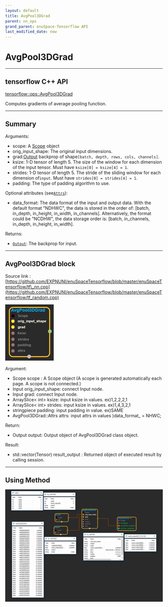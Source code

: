 ```yaml
--- 
layout: default 
title: AvgPool3DGrad 
parent: nn_ops 
grand_parent: enuSpace-Tensorflow API 
last_modified_date: now 
--- 
```


# AvgPool3DGrad

---

## tensorflow C++ API

[tensorflow::ops::AvgPool3DGrad](https://www.tensorflow.org/api_docs/cc/class/tensorflow/ops/avg-pool3-d-grad)

Computes gradients of average pooling function.

---

## Summary

Arguments:

* scope: A [Scope](https://www.tensorflow.org/api_docs/cc/class/tensorflow/scope.html#classtensorflow_1_1_scope) object
* orig\_input\_shape: The original input dimensions.
* grad:[Output](https://www.tensorflow.org/api_docs/cc/class/tensorflow/output.html#classtensorflow_1_1_output) backprop of shape`[batch, depth, rows, cols, channels]`.
* ksize: 1-D tensor of length 5. The size of the window for each dimension of the input tensor. Must have
  `ksize[0] = ksize[4] = 1`.
* strides: 1-D tensor of length 5. The stride of the sliding window for each dimension of`input`. Must have
  `strides[0] = strides[4] = 1`.
* padding: The type of padding algorithm to use.

Optional attributes \(see[`Attrs`](https://www.tensorflow.org/api_docs/cc/struct/tensorflow/ops/avg-pool3-d-grad/attrs.html#structtensorflow_1_1ops_1_1_avg_pool3_d_grad_1_1_attrs)\):

* data\_format: The data format of the input and output data. With the default format "NDHWC", the data is stored in the order of: \[batch, in\_depth, in\_height, in\_width, in\_channels\]. Alternatively, the format could be "NCDHW", the data storage order is: \[batch, in\_channels, in\_depth, in\_height, in\_width\].

Returns:

* [`Output`](https://www.tensorflow.org/api_docs/cc/class/tensorflow/output.html#classtensorflow_1_1_output): The backprop for input.

---

## AvgPool3DGrad block

Source link : [https://github.com/EXPNUNI/enuSpaceTensorflow/blob/master/enuSpaceTensorflow/tf\_nn.cpp](https://github.com/EXPNUNI/enuSpaceTensorflow/blob/master/enuSpaceTensorflow/tf_random.cpp)

![](./assets/nn-ops/AvgPool3DGrad1.jpg)

Argument:

* Scope scope : A Scope object \(A scope is generated automatically each page. A scope is not connected.\)
* Input orig\_input\_shape: connect  Input node.
* Input grad: connect  Input node.
* ArraySlice&lt; int&gt; ksize: input ksize in values. ex\)1,2,2,2,1
* ArraySlice&lt; int&gt; strides: input ksize in values. ex\)1,4,3,2,1
* stringpiece padding: input padding in value. ex\)SAME
* AvgPool3DGrad::Attrs attrs: input attrs in values \)data\_format\_ = NHWC;

Return:

* Output output: Output object of AvgPool3DGrad class object.

Result:

* std::vector\(Tensor\) result\_output  : Returned object of executed result by calling session.

---

## Using Method

![](./assets/nn-ops/AvgPool3DGrad2.jpg)

